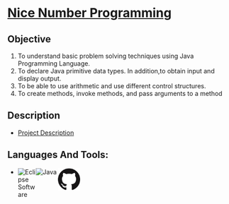 # [Nice Number Programming](/Nice%20Number%20Programming.pdf)

## Objective
1. To understand basic problem solving techniques using Java Programming Language.
2. To declare Java primitive data types. In addition,to obtain input and display output.
3. To be able to use arithmetic and use different control structures.
4. To create methods, invoke methods, and pass arguments to a method
   
## Description
- [Project Description](/Nice%20Number%20Programming.pdf)
  
## Languages And Tools:

- <img align="left" alt="Eclipse Software" width="40px" src="https://en.wikipedia.org/wiki/Eclipse_(software)#/media/File:Eclipse-Luna-Logo.svg" /> <img align="left" alt="Java" width="50px" src="https://en.wikipedia.org/wiki/Java_(programming_language)#/media/File:Java_programming_language_logo.svg" /><img align="left" alt="GitHub" width="50px" src="https://raw.githubusercontent.com/github/explore/78df643247d429f6cc873026c0622819ad797942/topics/github/github.png" />
<br/>
